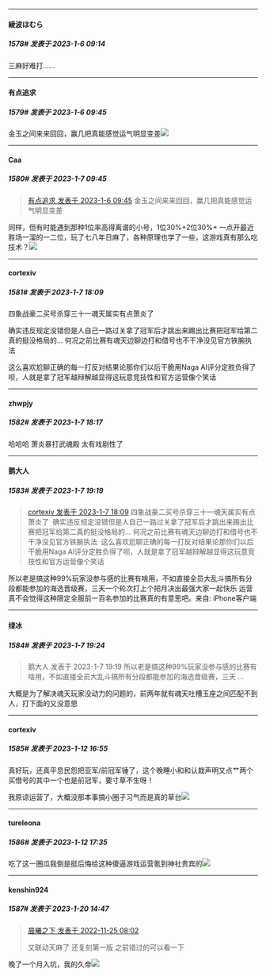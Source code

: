 

*****

####  綾波ほむら  
##### 1578#       发表于 2023-1-6 09:14

三麻好难打……



*****

####  有点追求  
##### 1579#       发表于 2023-1-6 09:45

金玉之间来来回回，赢几把真能感觉运气明显变差<img src="https://static.saraba1st.com/image/smiley/face2017/117.png" referrerpolicy="no-referrer">



*****

####  Caa  
##### 1580#       发表于 2023-1-7 09:45

<blockquote><a href="httphttps://bbs.saraba1st.com/2b/forum.php?mod=redirect&amp;goto=findpost&amp;pid=59224888&amp;ptid=1722986" target="_blank">有点追求 发表于 2023-1-6 09:45</a>
金玉之间来来回回，赢几把真能感觉运气明显变差</blockquote>
同样，但有时能遇到那种1位率高得离谱的小号，1位30%+2位30%+
一点开最近胜场一溜的一二位，玩了七八年日麻了，各种原理也学了一些，这游戏真有那么吃技术？<img src="https://static.saraba1st.com/image/smiley/face2017/003.png" referrerpolicy="no-referrer">



*****

####  cortexiv  
##### 1581#       发表于 2023-1-7 18:09

四象战豪二买号杀穿三十一魂天属实有点萧炎了

确实违反规定没错但是人自己一路过关拿了冠军后才跳出来踢出比赛把冠军给第二真的挺没格局的…
何况之前比赛有魂天边聊边打和借号也不干净没见官方铁腕执法

这么喜欢尬聊正确的每一打反对结果论那你们以后干脆用Naga AI评分定胜负得了呗，人就是拿了冠军越辩解越显得这玩意竞技性和官方运营像个笑话



*****

####  zhwpjy  
##### 1582#       发表于 2023-1-7 18:17

哈哈哈 萧炎暴打武魂殿 太有戏剧性了



*****

####  鹅大人  
##### 1583#       发表于 2023-1-7 19:19

<blockquote><a href="httphttps://bbs.saraba1st.com/2b/forum.php?mod=redirect&amp;goto=findpost&amp;pid=59246279&amp;ptid=1722986" target="_blank"> cortexiv 发表于 2023-1-7 18:09</a> 四象战豪二买号杀穿三十一魂天属实有点萧炎了  确实违反规定没错但是人自己一路过关拿了冠军后才跳出来踢出比赛把冠军给第二真的挺没格局的… 何况之前比赛有魂天边聊边打和借号也不干净没见官方铁腕执法  这么喜欢尬聊正确的每一打反对结果论那你们以后干脆用Naga AI评分定胜负得了呗，人就是拿了冠军越辩解越显得这玩意竞技性和官方运营像个笑话 </blockquote>
所以老是搞这种99%玩家没参与感的比赛有啥用，不如直接全员大乱斗搞所有分段都能参加的海选晋级赛，三天一个轮次打上个把月决出最强大家一起快乐
运营真不会觉得这种限定全服前一百名参加的比赛真的有意思吧。来自: iPhone客户端



*****

####  绿冰  
##### 1584#       发表于 2023-1-7 19:24

<blockquote>鹅大人 发表于 2023-1-7 19:19
所以老是搞这种99%玩家没参与感的比赛有啥用，不如直接全员大乱斗搞所有分段都能参加的海选晋级赛，三天 ...</blockquote>
大概是为了解决魂天玩家没动力的问题的，前两年就有魂天吐槽玉座之间匹配不到人，打下面的又没意思

*****

####  cortexiv  
##### 1585#       发表于 2023-1-12 16:55

真好玩，还真平息民怨把亚军/前冠军锤了，这个晚睡小和和认栽声明又点艹两个买借号的其中一个也是前冠军，要寸草不生呀！

我原谅运营了，大概没那本事搞小圈子习气而是真的草台<img src="https://static.saraba1st.com/image/smiley/face2017/037.png" referrerpolicy="no-referrer">



*****

####  tureleona  
##### 1586#       发表于 2023-1-12 17:35

吃了这一圈瓜我倒是挺后悔给这种傻逼游戏运营氪到神社贵宾的<img src="https://static.saraba1st.com/image/smiley/face2017/004.gif" referrerpolicy="no-referrer">

*****

####  kenshin924  
##### 1587#       发表于 2023-1-20 14:47

<blockquote><a href="httphttps://bbs.saraba1st.com/2b/forum.php?mod=redirect&amp;goto=findpost&amp;pid=58618364&amp;ptid=1722986" target="_blank">晨曦之下 发表于 2022-11-25 08:02</a>

又联动天麻了 还复刻第一版 之前错过的可以看一下</blockquote>
晚了一个月入坑，我的久帝<img src="https://static.saraba1st.com/image/smiley/face2017/139.png" referrerpolicy="no-referrer">

